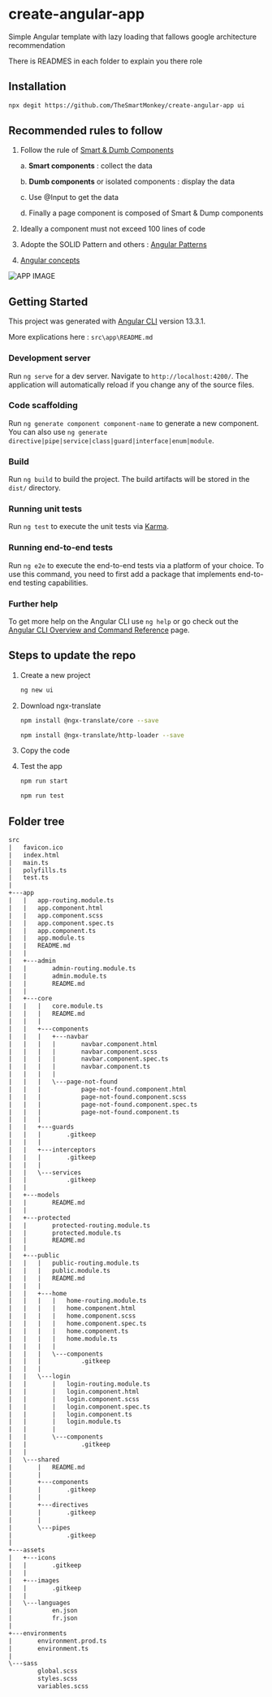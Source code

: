# create-angular-app

Simple Angular template with lazy loading that fallows google architecture recommendation

There is READMES in each folder to explain you there role

## Installation

```bash
npx degit https://github.com/TheSmartMonkey/create-angular-app ui
```

## Recommended rules to follow

1. Follow the rule of [Smart & Dumb Components](https://dev.to/mquanit/concept-of-smart-dumb-components-in-angular-2fom)

    a. **Smart components** : collect the data

    b. **Dumb components** or isolated components : display the data

    c. Use @Input to get the data

    d. Finally a page component is composed of Smart & Dump components

1. Ideally a component must not exceed 100 lines of code

1. Adopte the SOLID Pattern and others : [Angular Patterns](https://angular-enterprise.com/en/ngpost/courses/design-patterns/)

1. [Angular concepts](https://angular.io/guide/architecture)

![APP IMAGE](https://github.com/TheSmartMonkey/create-angular-app/blob/main/.github/smart_and_dump_components.png)

## Getting Started

This project was generated with [Angular CLI](https://github.com/angular/angular-cli) version 13.3.1.

More explications here : `src\app\README.md`

### Development server

Run `ng serve` for a dev server. Navigate to `http://localhost:4200/`. The application will automatically reload if you change any of the source files.

### Code scaffolding

Run `ng generate component component-name` to generate a new component. You can also use `ng generate directive|pipe|service|class|guard|interface|enum|module`.

### Build

Run `ng build` to build the project. The build artifacts will be stored in the `dist/` directory.

### Running unit tests

Run `ng test` to execute the unit tests via [Karma](https://karma-runner.github.io).

### Running end-to-end tests

Run `ng e2e` to execute the end-to-end tests via a platform of your choice. To use this command, you need to first add a package that implements end-to-end testing capabilities.

### Further help

To get more help on the Angular CLI use `ng help` or go check out the [Angular CLI Overview and Command Reference](https://angular.io/cli) page.

## Steps to update the repo

1. Create a new project

    ```sh
    ng new ui
    ```

1. Download ngx-translate

    ```sh
    npm install @ngx-translate/core --save
    ```

    ```sh
    npm install @ngx-translate/http-loader --save
    ```

1. Copy the code

1. Test the app

    ```sh
    npm run start
    ```

    ```sh
    npm run test
    ```

## Folder tree

```txt
src
|   favicon.ico
|   index.html
|   main.ts
|   polyfills.ts
|   test.ts
|   
+---app
|   |   app-routing.module.ts
|   |   app.component.html
|   |   app.component.scss
|   |   app.component.spec.ts
|   |   app.component.ts
|   |   app.module.ts
|   |   README.md
|   |   
|   +---admin
|   |       admin-routing.module.ts
|   |       admin.module.ts
|   |       README.md
|   |       
|   +---core
|   |   |   core.module.ts
|   |   |   README.md
|   |   |   
|   |   +---components
|   |   |   +---navbar
|   |   |   |       navbar.component.html
|   |   |   |       navbar.component.scss
|   |   |   |       navbar.component.spec.ts
|   |   |   |       navbar.component.ts
|   |   |   |       
|   |   |   \---page-not-found
|   |   |           page-not-found.component.html
|   |   |           page-not-found.component.scss
|   |   |           page-not-found.component.spec.ts
|   |   |           page-not-found.component.ts
|   |   |           
|   |   +---guards
|   |   |       .gitkeep
|   |   |       
|   |   +---interceptors
|   |   |       .gitkeep
|   |   |       
|   |   \---services
|   |           .gitkeep
|   |           
|   +---models
|   |       README.md
|   |       
|   +---protected
|   |       protected-routing.module.ts
|   |       protected.module.ts
|   |       README.md
|   |       
|   +---public
|   |   |   public-routing.module.ts
|   |   |   public.module.ts
|   |   |   README.md
|   |   |   
|   |   +---home
|   |   |   |   home-routing.module.ts
|   |   |   |   home.component.html
|   |   |   |   home.component.scss
|   |   |   |   home.component.spec.ts
|   |   |   |   home.component.ts
|   |   |   |   home.module.ts
|   |   |   |   
|   |   |   \---components
|   |   |           .gitkeep
|   |   |           
|   |   \---login
|   |       |   login-routing.module.ts
|   |       |   login.component.html
|   |       |   login.component.scss
|   |       |   login.component.spec.ts
|   |       |   login.component.ts
|   |       |   login.module.ts
|   |       |   
|   |       \---components
|   |               .gitkeep
|   |               
|   \---shared
|       |   README.md
|       |   
|       +---components
|       |       .gitkeep
|       |       
|       +---directives
|       |       .gitkeep
|       |       
|       \---pipes
|               .gitkeep
|               
+---assets
|   +---icons
|   |       .gitkeep
|   |       
|   +---images
|   |       .gitkeep
|   |       
|   \---languages
|           en.json
|           fr.json
|           
+---environments
|       environment.prod.ts
|       environment.ts
|       
\---sass
        global.scss
        styles.scss
        variables.scss
```
